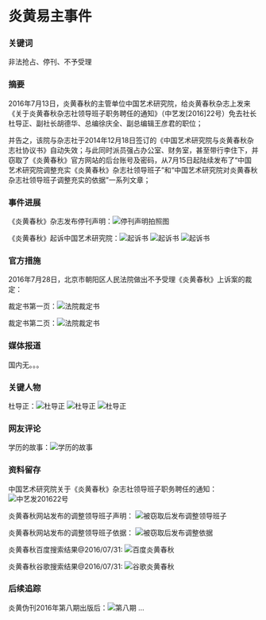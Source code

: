 # 炎黄易主事件

### 关键词

非法抢占、停刊、不予受理

### 摘要

2016年7月13日，炎黄春秋的主管单位中国艺术研究院，给炎黄春秋杂志上发来《关于炎黄春秋杂志社领导班子职务聘任的通知》（中艺发[2016]22号）免去社长杜导正、副社长胡德华、总编徐庆全、副总编辑王彦君的职位；

并告之，该院与杂志社于2014年12月18日签订的《中国艺术研究院与炎黄春秋杂志社协议书》自动失效；与此同时派员强占办公室、财务室，甚至带行李住下，并窃取了《炎黄春秋》官方网站的后台账号及密码，从7月15日起陆续发布了“中国艺术研究院调整充实《炎黄春秋》杂志社领导班子”和“中国艺术研究院对炎黄春秋杂志社领导班子调整充实的依据”一系列文章；


### 事件进展

《炎黄春秋》杂志发布停刊声明：![停刊声明拍照图](../imgs/tingkan.jpg)

《炎黄春秋》起诉中国艺术研究院：![起诉书](../imgs/qisushu_1.jpg)
![起诉书](../imgs/qisushu_2.jpg)
![起诉书](../imgs/qisushu_3.jpg)

### 官方措施

2016年7月28日，北京市朝阳区人民法院做出不予受理《炎黄春秋》上诉案的裁定：

裁定书第一页：![法院裁定书](../imgs/caidingshu_1.jpeg)

裁定书第二页：![法院裁定书](../imgs/caidingshu_2.jpeg)

### 媒体报道

国内无。。。


### 关键人物

杜导正：![杜导正](../imgs/ddz_1.jpg)
![杜导正](../imgs/ddz_2.jpg)
![杜导正](../imgs/ddz_3.jpg)

### 网友评论

学历的故事：![学历的故事](../imgs/yanhuang_pingjia.jpg)

### 资料留存

中国艺术研究院关于《炎黄春秋》杂志社领导班子职务聘任的通知：
![中艺发201622号](../imgs/zhongyifa.jpg)

炎黄春秋网站发布的调整领导班子声明：
![被窃取后发布调整领导班子](../imgs/yanhuang_wz_1x.jpg)

炎黄春秋网站发布的调整领导班子依据：
![被窃取后发布调整依据](../imgs/yanhuang_wz_2x.jpg)

炎黄春秋百度搜索结果@2016/07/31: ![百度炎黄春秋](../imgs/yanhuang_baidu.jpg)

炎黄春秋谷歌搜索结果@2016/07/31: ![谷歌炎黄春秋](../imgs/yanhuang_google.jpg)

### 后续追踪

炎黄伪刊2016年第八期出版后：![第八期](../imgs/yanhuang_weikan.jpg)
...

